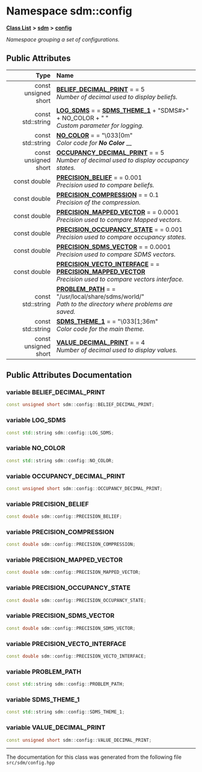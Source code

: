 
# Namespace sdm::config

<link rel="stylesheet" href="https://cdnjs.cloudflare.com/ajax/libs/KaTeX/0.5.1/katex.min.css">
<link rel="stylesheet" href="https://cdn.jsdelivr.net/github-markdown-css/2.2.1/github-markdown.css"/>



[**Class List**](annotated.md) **>** [**sdm**](namespacesdm.md) **>** [**config**](namespacesdm_1_1config.md)



_Namespace grouping a set of configurations._ 














## Public Attributes

| Type | Name |
| ---: | :--- |
|  const unsigned short | [**BELIEF\_DECIMAL\_PRINT**](namespacesdm_1_1config.md#variable-belief-decimal-print)   = = 5<br>_Number of decimal used to display beliefs._  |
|  const std::string | [**LOG\_SDMS**](namespacesdm_1_1config.md#variable-log-sdms)   = = [**SDMS\_THEME\_1**](namespacesdm_1_1config.md#variable-sdms-theme-1) + "SDMS#&gt;" + NO\_COLOR + " "<br>_Custom parameter for logging._  |
|  const std::string | [**NO\_COLOR**](namespacesdm_1_1config.md#variable-no-color)   = = "\033[0m"<br>_Color code for_ _**No Color**_ __ |
|  const unsigned short | [**OCCUPANCY\_DECIMAL\_PRINT**](namespacesdm_1_1config.md#variable-occupancy-decimal-print)   = = 5<br>_Number of decimal used to display occupancy states._  |
|  const double | [**PRECISION\_BELIEF**](namespacesdm_1_1config.md#variable-precision-belief)   = = 0.001<br>_Precision used to compare beliefs._  |
|  const double | [**PRECISION\_COMPRESSION**](namespacesdm_1_1config.md#variable-precision-compression)   = = 0.1<br>_Precision of the compression._  |
|  const double | [**PRECISION\_MAPPED\_VECTOR**](namespacesdm_1_1config.md#variable-precision-mapped-vector)   = = 0.0001<br>_Precision used to compare Mapped vectors._  |
|  const double | [**PRECISION\_OCCUPANCY\_STATE**](namespacesdm_1_1config.md#variable-precision-occupancy-state)   = = 0.001<br>_Precision used to compare occupancy states._  |
|  const double | [**PRECISION\_SDMS\_VECTOR**](namespacesdm_1_1config.md#variable-precision-sdms-vector)   = = 0.0001<br>_Precision used to compare SDMS vectors._  |
|  const double | [**PRECISION\_VECTO\_INTERFACE**](namespacesdm_1_1config.md#variable-precision-vecto-interface)   = = [**PRECISION\_MAPPED\_VECTOR**](namespacesdm_1_1config.md#variable-precision-mapped-vector)<br>_Precision used to compare vectors interface._  |
|  const std::string | [**PROBLEM\_PATH**](namespacesdm_1_1config.md#variable-problem-path)   = = "/usr/local/share/sdms/world/"<br>_Path to the directory where problems are saved._  |
|  const std::string | [**SDMS\_THEME\_1**](namespacesdm_1_1config.md#variable-sdms-theme-1)   = = "\033[1;36m"<br>_Color code for the main theme._  |
|  const unsigned short | [**VALUE\_DECIMAL\_PRINT**](namespacesdm_1_1config.md#variable-value-decimal-print)   = = 4<br>_Number of decimal used to display values._  |










## Public Attributes Documentation


### variable BELIEF\_DECIMAL\_PRINT 


```cpp
const unsigned short sdm::config::BELIEF_DECIMAL_PRINT;
```



### variable LOG\_SDMS 


```cpp
const std::string sdm::config::LOG_SDMS;
```



### variable NO\_COLOR 


```cpp
const std::string sdm::config::NO_COLOR;
```



### variable OCCUPANCY\_DECIMAL\_PRINT 


```cpp
const unsigned short sdm::config::OCCUPANCY_DECIMAL_PRINT;
```



### variable PRECISION\_BELIEF 


```cpp
const double sdm::config::PRECISION_BELIEF;
```



### variable PRECISION\_COMPRESSION 


```cpp
const double sdm::config::PRECISION_COMPRESSION;
```



### variable PRECISION\_MAPPED\_VECTOR 


```cpp
const double sdm::config::PRECISION_MAPPED_VECTOR;
```



### variable PRECISION\_OCCUPANCY\_STATE 


```cpp
const double sdm::config::PRECISION_OCCUPANCY_STATE;
```



### variable PRECISION\_SDMS\_VECTOR 


```cpp
const double sdm::config::PRECISION_SDMS_VECTOR;
```



### variable PRECISION\_VECTO\_INTERFACE 


```cpp
const double sdm::config::PRECISION_VECTO_INTERFACE;
```



### variable PROBLEM\_PATH 


```cpp
const std::string sdm::config::PROBLEM_PATH;
```



### variable SDMS\_THEME\_1 


```cpp
const std::string sdm::config::SDMS_THEME_1;
```



### variable VALUE\_DECIMAL\_PRINT 


```cpp
const unsigned short sdm::config::VALUE_DECIMAL_PRINT;
```



------------------------------
The documentation for this class was generated from the following file `src/sdm/config.hpp`